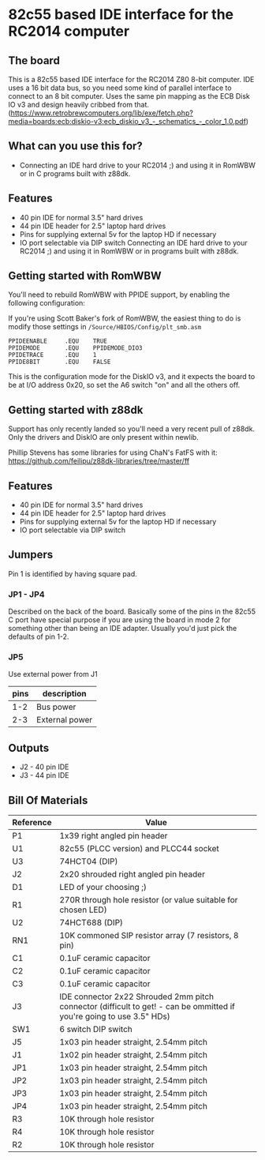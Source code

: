 # 82c55 based IDE interface for the RC2014 computer

## The board
This is a 82c55 based IDE interface for the RC2014 Z80 8-bit computer. IDE uses a 16 bit data bus, so you need some kind of parallel interface to connect to an 8 bit computer.
Uses the same pin mapping as the ECB Disk IO v3 and design heavily cribbed from that. (https://www.retrobrewcomputers.org/lib/exe/fetch.php?media=boards:ecb:diskio-v3:ecb_diskio_v3_-_schematics_-_color_1.0.pdf)

## What can you use this for?

* Connecting an IDE hard drive to your RC2014 ;) and using it in RomWBW or in C programs built with z88dk.

## Features

* 40 pin IDE for normal 3.5" hard drives
* 44 pin IDE header for 2.5" laptop hard drives
* Pins for supplying external 5v for the laptop HD if necessary
* IO port selectable via DIP switch
Connecting an IDE hard drive to your RC2014 ;) and using it in RomWBW or in programs built with z88dk.

## Getting started with RomWBW
You'll need to rebuild RomWBW with PPIDE support, by enabling the following configuration:

If you're using Scott Baker's fork of RomWBW, the easiest thing to do is modify those settings in ```/Source/HBIOS/Config/plt_smb.asm```

```
PPIDEENABLE     .EQU    TRUE    
PPIDEMODE       .EQU    PPIDEMODE_DIO3  
PPIDETRACE      .EQU    1              
PPIDE8BIT       .EQU    FALSE    
```

This is the configuration mode for the DiskIO v3, and it expects the board to be at I/O address 0x20, so set the A6 switch "on" and all the others off.

## Getting started with z88dk
Support has only recently landed  so you'll need a very recent pull of z88dk.
Only the drivers and DiskIO are only present within newlib.

Phillip Stevens has some libraries for using ChaN's FatFS with it:
https://github.com/feilipu/z88dk-libraries/tree/master/ff

## Features

* 40 pin IDE for normal 3.5" hard drives
* 44 pin IDE header for 2.5" laptop hard drives
* Pins for supplying external 5v for the laptop HD if necessary
* IO port selectable via DIP switch

## Jumpers

Pin 1 is identified by having square pad.

### JP1 - JP4
Described on the back of the board. Basically some of the pins in the 82c55 C port have special purpose if you are using the board in mode 2 for something other than being an IDE adapter. Usually you'd just pick the defaults of pin 1-2.

### JP5
Use external power from J1

pins|description
----|------------
1-2 | Bus power
2-3 | External power

## Outputs

* J2 - 40 pin IDE
* J3 - 44 pin IDE

## Bill Of Materials

Reference| Value
---------|------
P1|1x39 right angled pin header
U1|82c55 (PLCC version) and PLCC44 socket
U3|74HCT04 (DIP)
J2|2x20 shrouded right angled pin header
D1|LED of your choosing ;)
R1|270R through hole resistor (or value suitable for chosen LED)
U2|74HCT688 (DIP)
RN1|10K commoned SIP resistor array (7 resistors, 8 pin)
C1|0.1uF ceramic capacitor
C2|0.1uF ceramic capacitor
C3|0.1uF ceramic capacitor
J3|IDE connector 2x22 Shrouded 2mm pitch connector (difficult to get! - can be ommitted if you're going to use 3.5" HDs)
SW1|6 switch DIP switch
J5|1x03 pin header straight, 2.54mm pitch
J1|1x02 pin header straight, 2.54mm pitch
JP1|1x03 pin header straight, 2.54mm pitch
JP2|1x03 pin header straight, 2.54mm pitch
JP3|1x03 pin header straight, 2.54mm pitch
JP4|1x03 pin header straight, 2.54mm pitch
R3|10K through hole resistor
R4|10K through hole resistor
R2|10K through hole resistor
